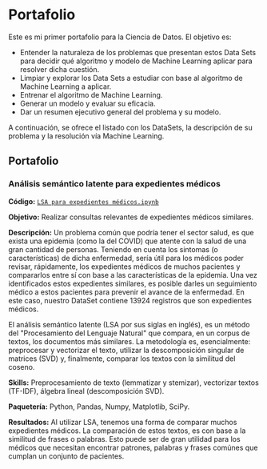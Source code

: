 # Portafolio

Este es mi primer portafolio para la Ciencia de Datos. El objetivo es:

- Entender la naturaleza de los problemas que presentan estos Data Sets para decidir qué algoritmo y modelo de Machine Learning aplicar para resolver dicha cuestión. 
- Limpiar y explorar los Data Sets a estudiar con base al algoritmo de Machine Learning a aplicar.
- Entrenar el algoritmo de Machine Learning.
- Generar un modelo y evaluar su eficacia.
- Dar un resumen ejecutivo general del problema y su modelo. 

A continuación, se ofrece el listado con los DataSets, la descripción de su problema y la resolución vía Machine Learning. 

## Portafolio 

### Análisis semántico latente para expedientes médicos 
**Código:** [`LSA para expedientes médicos.ipynb`](https://github.com/tiannaparris/PortfolioProjects/blob/main/Analyzing%20the%20Factors%20Contributing%20to%20the%20Success%20of%20a%20Movie.ipynb)

**Objetivo:** Realizar consultas relevantes de expedientes médicos similares.

**Descripción:**
Un problema común que podría tener el sector salud, es que exista una epidemia (como la del COVID) que atente con la salud de una gran cantidad de personas. Teniendo en cuenta los sintomas (o características) de dicha enfermedad, sería útil para los médicos poder revisar, rápidamente, los expedientes médicos de muchos pacientes y compararlos entre sí con base a las características de la epidemia. Una vez identificados estos expedientes similares, es posible darles un seguimiento médico a estos pacientes para prevenir el avance de la enfermedad. En este caso, nuestro DataSet contiene 13924 registros que son expedientes médicos. 

El análisis semántico latente (LSA por sus siglas en inglés), es un método del "Procesamiento del Lenguaje Natural" que compara, en un corpus de textos, los documentos más similares. La metodología es, esencialmente: preprocesar y vectorizar el texto, utilizar la descomposición singular de matrices
(SVD) y, finalmente, comparar los textos con la similitud del coseno. 

**Skills:** Preprocesamiento de texto (lemmatizar y stemizar), vectorizar textos (TF-IDF), álgebra lineal (descomposición SVD). 

**Paquetería:** Python, Pandas, Numpy, Matplotlib, SciPy.

**Resultados:** Al utilizar LSA, tenemos una forma de comparar muchos expedientes médicos. La comparación de estos textos, es con base a la similitud de frases o palabras. 
Esto puede ser de gran utilidad para los médicos que necesitan encontrar patrones, palabras y frases comúnes que cumplan un conjunto de pacientes. 


